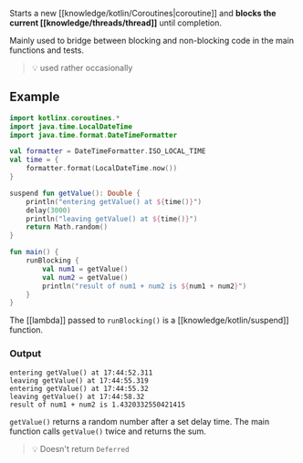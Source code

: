 Starts a new [[knowledge/kotlin/Coroutines|coroutine]] and **blocks the current [[knowledge/threads/thread]]** until completion.

Mainly used to bridge between blocking and non-blocking code in the main functions and tests.

> 💡 used rather occasionally

## Example

```kt
import kotlinx.coroutines.*
import java.time.LocalDateTime
import java.time.format.DateTimeFormatter

val formatter = DateTimeFormatter.ISO_LOCAL_TIME
val time = {
	formatter.format(LocalDateTime.now())
}

suspend fun getValue(): Double {
	println("entering getValue() at ${time()}")
	delay(3000)
	println("leaving getValue() at ${time()}")
	return Math.random()
}

fun main() {
	runBlocking {
		val num1 = getValue()
		val num2 = getValue()
		println("result of num1 + num2 is ${num1 + num2}")
	}
}
```

The [[lambda]] passed to `runBlocking()` is a [[knowledge/kotlin/suspend]] function.

### Output

```
entering getValue() at 17:44:52.311
leaving getValue() at 17:44:55.319
entering getValue() at 17:44:55.32
leaving getValue() at 17:44:58.32
result of num1 + num2 is 1.4320332550421415
```

`getValue()` returns a random number after a set delay time. The main function calls `getValue()` twice and returns the sum.

> 💡 Doesn't return `Deferred`
